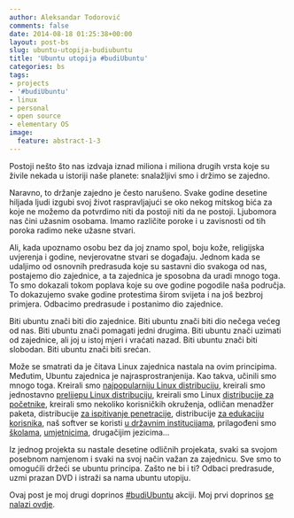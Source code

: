 ```yaml
---
author: Aleksandar Todorović
comments: false
date: 2014-08-18 01:25:38+00:00
layout: post-bs
slug: ubuntu-utopija-budiubuntu
title: 'Ubuntu utopija #budiUbuntu'
categories: bs
tags:
- projects
- '#budiUbuntu'
- linux
- personal
- open source
- elementary OS
image:
  feature: abstract-1-3
---
```


Postoji nešto što nas izdvaja iznad miliona i miliona drugih vrsta koje su živile nekada u istoriji naše planete: snalažljivi smo i držimo se zajedno.

Naravno, to držanje zajedno je često narušeno. Svake godine desetine hiljada ljudi izgubi svoj život raspravljajući se oko nekog mitskog bića za koje ne možemo da potvrdimo niti da postoji niti da ne postoji. Ljubomora nas čini užasnim osobama. Imamo različite poroke i u zavisnosti od tih poroka radimo neke užasne stvari.

Ali, kada upoznamo osobu bez da joj znamo spol, boju kože, religijska uvjerenja i godine, nevjerovatne stvari se događaju. Jednom kada se udaljimo od osnovnih predrasuda koje su sastavni dio svakoga od nas, postajemo dio zajednice, a ta zajednica je sposobna da uradi mnogo toga. To smo dokazali tokom poplava koje su ove godine pogodile naša područja. To dokazujemo svake godine protestima širom svijeta i na još bezbroj primjera. Odbacimo predrasude i postanimo dio zajednice.

Biti ubuntu znači biti dio zajednice. Biti ubuntu znači biti dio nečega većeg od nas. Biti ubuntu znači pomagati jedni drugima. Biti ubuntu znači uzimati od zajednice, ali joj u istoj mjeri i vraćati nazad. Biti ubuntu znači biti slobodan. Biti ubuntu znači biti srećan.

Može se smatrati da je čitava Linux zajednica nastala na ovim principima. Međutim, Ubuntu zajednica je najrasprostranjenija. Kao takva, učinili smo mnogo toga. Kreirali smo [najpopularniju Linux distribuciju](http://www.ubuntu.com/download/desktop), kreirali smo jednostavno [prelijepu Linux distribuciju](http://elementaryos.org/), kreirali smo Linux [distribucije za početnike](http://linuxmint.com/), kreirali smo nekoliko korisničkih okruženja, odličan menadžer paketa, distribucije [za ispitivanje penetracije](http://www.backbox.org/), distribucije [za edukaciju korisnika](http://edubuntu.com/), naš softver se koristi [u državnim institucijama](http://www.muenchen.de/rathaus/Stadtverwaltung/Direktorium/LiMux.html), prilagođeni smo [školama](http://www.educa.madrid.org/web/madrid_linux/), [umjetnicima](http://ubuntustudio.org/), drugačijim jezicima...

Iz jednog projekta su nastale desetine odličnih projekata, svaki sa svojom posebnom namjenom i svaki na svoj način važan za zajednicu. Sve smo to omogućili držeći se ubuntu principa. Zašto ne bi i ti? Odbaci predrasude, uzmi prazan DVD i istraži sa nama ubuntu utopiju.

Ovaj post je moj drugi doprinos [#budiUbuntu](https://twitter.com/search?&q=%23budiUbuntu) akciji. Moj prvi doprinos [se nalazi ovdje](http://aleksandartodorovic.wordpress.com/2014/08/18/moj-put-od-fedore-preko-archa-do-ubuntu-derivata-budiubuntu/).
